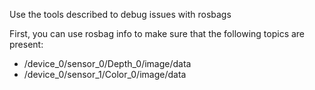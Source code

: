 Use the tools described to debug issues with rosbags

First, you can use rosbag info to make sure that the following topics are present:
- /device_0/sensor_0/Depth_0/image/data
- /device_0/sensor_1/Color_0/image/data
